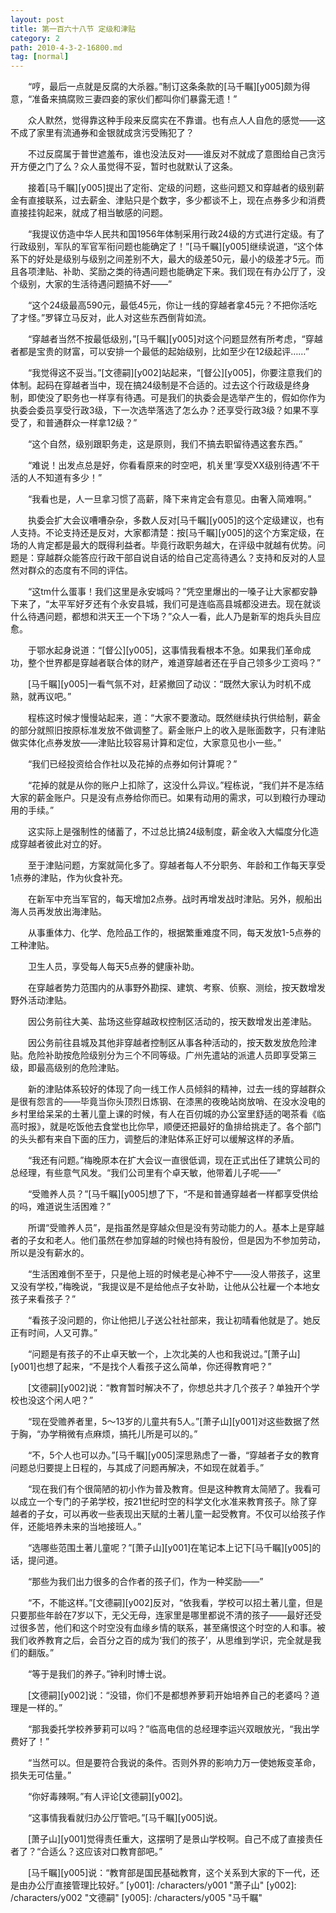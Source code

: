 ```yaml
---
layout: post
title: 第一百六十八节 定级和津贴
category: 2
path: 2010-4-3-2-16800.md
tag: [normal]
---
```


　　“哼，最后一点就是反腐的大杀器。”制订这条条款的[马千瞩][y005]颇为得意，“准备来搞腐败三妻四妾的家伙们都叫你们暴露无遗！”

　　众人默然，觉得靠这种手段来反腐实在不靠谱。也有点人人自危的感觉——这不成了家里有流通券和金银就成贪污受贿犯了？

　　不过反腐属于普世遮羞布，谁也没法反对——谁反对不就成了意图给自己贪污开方便之门了么？众人虽觉得不妥，暂时也就默认了这条。

　　接着[马千瞩][y005]提出了定衔、定级的问题，这些问题又和穿越者的级别薪金有直接联系，过去薪金、津贴只是个数字，多少都谈不上，现在点券多少和消费直接挂钩起来，就成了相当敏感的问题。

　　“我提议仿造中华人民共和国1956年体制采用行政24级的方式进行定级。有了行政级别，军队的军官军衔问题也能确定了！”[马千瞩][y005]继续说道，“这个体系下的好处是级别与级别之间差别不大，最大的级差50元，最小的级差才5元。而且各项津贴、补助、奖励之类的待遇问题也能确定下来。我们现在有办公厅了，没个级别，大家的生活待遇问题搞不好——”

　　“这个24级最高590元，最低45元，你让一线的穿越者拿45元？不把你活吃了才怪。”罗铎立马反对，此人对这些东西倒背如流。

　　“穿越者当然不按最低级别，”[马千瞩][y005]对这个问题显然有所考虑，“穿越者都是宝贵的财富，可以安排一个最低的起始级别，比如至少在12级起评……”

　　“我觉得这不妥当。”[文德嗣][y002]站起来，“[督公][y005]，你要注意我们的体制。起码在穿越者当中，现在搞24级制是不合适的。过去这个行政级是终身制，即使没了职务也一样享有待遇。可是我们的执委会是选举产生的，假如你作为执委会委员享受行政3级，下一次选举落选了怎么办？还享受行政3级？如果不享受了，和普通群众一样拿12级？”

　　“这个自然，级别跟职务走，这是原则，我们不搞去职留待遇这套东西。”

　　“难说！出发点总是好，你看看原来的时空吧，机关里‘享受XX级别待遇’不干活的人不知道有多少！”

　　“我看也是，人一旦拿习惯了高薪，降下来肯定会有意见。由奢入简难啊。”

　　执委会扩大会议嘈嘈杂杂，多数人反对[马千瞩][y005]的这个定级建议，也有人支持。不论支持还是反对，大家都清楚：按[马千瞩][y005]的这个方案定级，在场的人肯定都是最大的既得利益者。毕竟行政职务越大，在评级中就越有优势。问题是：穿越群众能答应行政干部自说自话的给自己定高待遇么？支持和反对的人显然对群众的态度有不同的评估。

　　“这tm什么蛋事！我们这里是永安城吗？”凭空里爆出的一嗓子让大家都安静下来了，“太平军好歹还有个永安县城，我们可是连临高县城都没进去。现在就谈什么待遇问题，都想和洪天王一个下场？”众人一看，此人乃是新军的炮兵头目应愈。

　　于鄂水起身说道：“[督公][y005]，这事情我看根本不急。如果我们革命成功，整个世界都是穿越者联合体的财产，难道穿越者还在乎自己领多少工资吗？”

　　[马千瞩][y005]一看气氛不对，赶紧撤回了动议：“既然大家认为时机不成熟，就再议吧。”

　　程栋这时候才慢慢站起来，道：“大家不要激动。既然继续执行供给制，薪金的部分就照旧按原标准发放不做调整了。薪金账户上的收入是账面数字，只有津贴做实体化点券发放——津贴比较容易计算和定位，大家意见也小一些。”

　　“我们已经投资给合作社以及花掉的点券如何计算呢？”

　　“花掉的就是从你的账户上扣除了，这没什么异议。”程栋说，“我们并不是冻结大家的薪金账户。只是没有点券给你而已。如果有动用的需求，可以到粮行办理动用的手续。”

　　这实际上是强制性的储蓄了，不过总比搞24级制度，薪金收入大幅度分化造成穿越者彼此对立的好。

　　至于津贴问题，方案就简化多了。穿越者每人不分职务、年龄和工作每天享受1点券的津贴，作为伙食补充。

　　在新军中充当军官的，每天增加2点券。战时再增发战时津贴。另外，舰船出海人员再发放出海津贴。

　　从事重体力、化学、危险品工作的，根据繁重难度不同，每天发放1-5点券的工种津贴。

　　卫生人员，享受每人每天5点券的健康补助。

　　在穿越者势力范围内的从事野外勘探、建筑、考察、侦察、测绘，按天数增发野外活动津贴。

　　因公务前往大美、盐场这些穿越政权控制区活动的，按天数增发出差津贴。

　　因公务前往县城及其他非穿越者控制区从事各种活动的，按天数发放危险津贴。危险补助按危险级别分为三个不同等级。广州先遣站的派遣人员即享受第三级，即最高级别的危险津贴。

　　新的津贴体系较好的体现了向一线工作人员倾斜的精神，过去一线的穿越群众是很有怨言的——毕竟当你头顶烈日炼钢、在漆黑的夜晚站岗放哨、在没水没电的乡村里给呆呆的土著儿童上课的时候，有人在百仞城的办公室里舒适的喝茶看《临高时报》，就是吃饭他去食堂也比你早，顺便还把最好的鱼排给挑走了。各个部门的头头都有来自下面的压力，调整后的津贴体系正好可以缓解这样的矛盾。

　　“我还有问题。”梅晚原本在扩大会议一直很低调，现在正式出任了建筑公司的总经理，有些意气风发。“我们公司里有个卓天敏，他带着儿子呢——”

　　“受赡养人员？”[马千瞩][y005]想了下，“不是和普通穿越者一样都享受供给的吗，难道说生活困难？”

　　所谓“受赡养人员”，是指虽然是穿越众但是没有劳动能力的人。基本上是穿越者的子女和老人。他们虽然在参加穿越的时候也持有股份，但是因为不参加劳动，所以是没有薪水的。

　　“生活困难倒不至于，只是他上班的时候老是心神不宁——没人带孩子，这里又没有学校，”梅晚说，“我提议是不是给他点子女补助，让他从公社雇一个本地女孩子来看孩子？”

　　“看孩子没问题的，你让他把儿子送公社社部来，我让初晴看他就是了。她反正有时间，人又可靠。”

　　“问题是有孩子的不止卓天敏一个，上次北美的人也和我说过。”[萧子山][y001]也想了起来，“不是找个人看孩子这么简单，你还得教育吧？”

　　[文德嗣][y002]说：“教育暂时解决不了，你想总共才几个孩子？单独开个学校也没这个闲人吧？”

　　“现在受赡养者里，5～13岁的儿童共有5人。”[萧子山][y001]对这些数据了然于胸，“办学稍微有点麻烦，搞托儿所是可以的。”

　　“不，5个人也可以办。”[马千瞩][y005]深思熟虑了一番，“穿越者子女的教育问题总归要提上日程的，与其成了问题再解决，不如现在就着手。”

　　“现在我们有个很简陋的初小作为普及教育。但是这种教育太简陋了。我看可以成立一个专门的子弟学校，按21世纪时空的科学文化水准来教育孩子。除了穿越者的子女，可以再收一些表现出天赋的土著儿童一起受教育。不仅可以给孩子作伴，还能培养未来的当地接班人。”

　　“选哪些范围土著儿童呢？”[萧子山][y001]在笔记本上记下[马千瞩][y005]的话，提问道。

　　“那些为我们出力很多的合作者的孩子们，作为一种奖励——”

　　“不，不能这样。”[文德嗣][y002]反对，“依我看，学校可以招土著儿童，但是只要那些年龄在7岁以下，无父无母，连家里是哪里都说不清的孩子——最好还受过很多苦，他们和这个时空没有血缘乡情的联系，甚至痛恨这个时空的人和事。被我们收养教育之后，会百分之百的成为‘我们的孩子’，从思维到学识，完全就是我们的翻版。”

　　“等于是我们的养子。”钟利时博士说。

　　[文德嗣][y002]说：“没错，你们不是都想养萝莉开始培养自己的老婆吗？道理是一样的。”

　　“那我委托学校养萝莉可以吗？”临高电信的总经理李运兴双眼放光，“我出学费好了！”

　　“当然可以。但是要符合我说的条件。否则外界的影响力万一使她叛变革命，损失无可估量。”

　　“你好毒辣啊。”有人评论[文德嗣][y002]。

　　“这事情我看就归办公厅管吧。”[马千瞩][y005]说。

　　[萧子山][y001]觉得责任重大，这摆明了是景山学校啊。自己不成了直接责任者了？“合适么？这应该对口教育部吧。”

　　[马千瞩][y005]说：“教育部是国民基础教育，这个关系到大家的下一代，还是由办公厅直接管理比较好。”
[y001]: /characters/y001 "萧子山"
[y002]: /characters/y002 "文德嗣"
[y005]: /characters/y005 "马千瞩"
